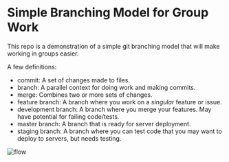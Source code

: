 # Simple Branching Model for Group Work

This repo is a demonstration of a simple git branching model that will make working in groups easier.

A few definitions:

- commit: A set of changes made to files.
- branch: A parallel context for doing work and making commits.
- merge: Combines two or more sets of changes.
- feature branch: A branch where you work on a *singular* feature or issue.
- development branch: A branch where you merge your features. May have potential for failing code/tests.
- master branch: A branch that is ready for server deployment.
- staging branch: A branch where you can test code that you may want to deploy to servers, but needs testing.

![flow](https://raw.github.com/ga-wdi-boston/wdi_9_git_simple_branching_model/master/flow.png)
